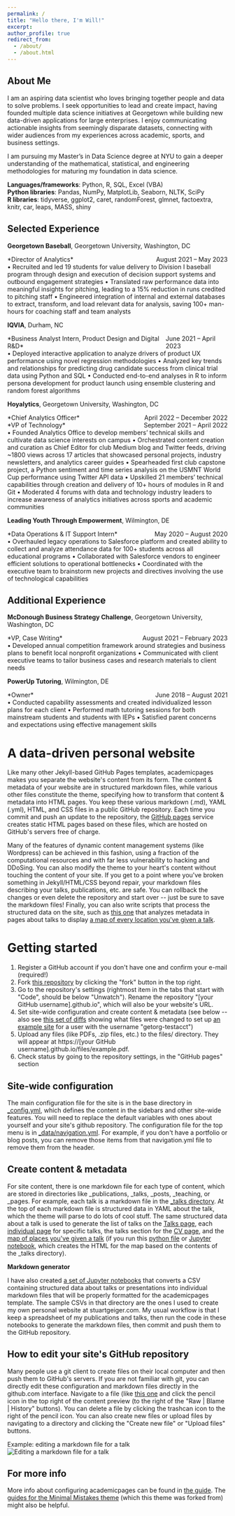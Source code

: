 ```yaml
---
permalink: /
title: "Hello there, I'm Will!"
excerpt:
author_profile: true
redirect_from: 
  - /about/
  - /about.html
---
```

## About Me
I am an aspiring data scientist who loves bringing together people and data to solve problems. I seek opportunities to lead and create impact, having founded multiple data science initiatives at Georgetown while building new data-driven applications for large enterprises. I enjoy communicating actionable insights from seemingly disparate datasets, connecting with wider audiences from my experiences across academic, sports, and business settings.  

I am pursuing my Master’s in Data Science degree at NYU to gain a deeper understanding of the mathematical, statistical, and engineering methodologies for maturing my foundation in data science.  

**Languages/frameworks**: Python, R, SQL, Excel (VBA)  
**Python libraries**: Pandas, NumPy, MatplotLib, Seaborn, NLTK, SciPy  
**R libraries**: tidyverse, ggplot2, caret, randomForest, glmnet, factoextra, knitr, car, leaps, MASS, shiny  

## Selected Experience
**Georgetown Baseball**, Georgetown University, Washington, DC
<div style="display: flex; justify-content: space-between;">
  <div>*Director of Analytics*</div>
  <div>August 2021 – May 2023</div>
</div>                     
•	Recruited and led 19 students for value delivery to Division I baseball program through design and execution of decision support systems and outbound engagement strategies  
•	Translated raw performance data into meaningful insights for pitching, leading to a 15% reduction in runs credited to pitching staff  
•	Engineered integration of internal and external databases to extract, transform, and load relevant data for analysis, saving 100+ man-hours for coaching staff and team analysts  

**IQVIA**, Durham, NC
<div style="display: flex; justify-content: space-between;">
  <div>*Business Analyst Intern, Product Design and Digital R&D*</div>
  <div>June 2021 – April 2023</div>
</div> 
•	Deployed interactive application to analyze drivers of product UX performance using novel regression methodologies  
•	Analyzed key trends and relationships for predicting drug candidate success from clinical trial data using Python and SQL  
•	Conducted end-to-end analyses in R to inform persona development for product launch using ensemble clustering and random forest algorithms  

**Hoyalytics**, Georgetown University, Washington, DC
<div style="display: flex; justify-content: space-between;">
  <div>*Chief Analytics Officer*</div>
  <div>April 2022 – December 2022</div>
</div>
<div style="display: flex; justify-content: space-between;">
  <div>*VP of Technology*</div>
  <div>September 2021 – April 2022</div>
</div>
•	Founded Analytics Office to develop members’ technical skills and cultivate data science interests on campus  
•	Orchestrated content creation and curation as Chief Editor for club Medium blog and Twitter feeds, driving ~1800 views across 17 articles that showcased personal projects, industry newsletters, and analytics career guides  
•	Spearheaded first club capstone project, a Python sentiment and time series analysis on the USMNT World Cup performance using Twitter API data  
•	Upskilled 21 members’ technical capabilities through creation and delivery of 10+ hours of modules in R and Git  
•	Moderated 4 forums with data and technology industry leaders to increase awareness of analytics initiatives across sports and academic communities  

**Leading Youth Through Empowerment**, Wilmington, DE
<div style="display: flex; justify-content: space-between;">
  <div>*Data Operations & IT Support Intern*</div>
  <div>May 2020 – August 2020</div>
</div>                     
• Overhauled legacy operations to Salesforce platform and created ability to collect and analyze attendance data for 100+ students across all educational programs  
• Collaborated with Salesforce vendors to engineer efficient solutions to operational bottlenecks  
• Coordinated with the executive team to brainstorm new projects and directives involving the use of technological capabilities  

## Additional Experience
**McDonough Business Strategy Challenge**, Georgetown University, Washington, DC
<div style="display: flex; justify-content: space-between;">
  <div>*VP, Case Writing*</div>
  <div>August 2021 – February 2023</div>
</div>                     
•	Developed annual competition framework around strategies and business plans to benefit local nonprofit organizations  
•	Communicated with client executive teams to tailor business cases and research materials to client needs  

**PowerUp Tutoring**, Wilmington, DE
<div style="display: flex; justify-content: space-between;">
  <div>*Owner*</div>
  <div>June 2018 – August 2021</div>
</div>                     
• Conducted capability assessments and created individualized lesson plans for each client  
• Performed math tutoring sessions for both mainstream students and students with IEPs  
• Satisfied parent concerns and expectations using effective management skills  






A data-driven personal website
======
Like many other Jekyll-based GitHub Pages templates, academicpages makes you separate the website's content from its form. The content & metadata of your website are in structured markdown files, while various other files constitute the theme, specifying how to transform that content & metadata into HTML pages. You keep these various markdown (.md), YAML (.yml), HTML, and CSS files in a public GitHub repository. Each time you commit and push an update to the repository, the [GitHub pages](https://pages.github.com/) service creates static HTML pages based on these files, which are hosted on GitHub's servers free of charge.

Many of the features of dynamic content management systems (like Wordpress) can be achieved in this fashion, using a fraction of the computational resources and with far less vulnerability to hacking and DDoSing. You can also modify the theme to your heart's content without touching the content of your site. If you get to a point where you've broken something in Jekyll/HTML/CSS beyond repair, your markdown files describing your talks, publications, etc. are safe. You can rollback the changes or even delete the repository and start over -- just be sure to save the markdown files! Finally, you can also write scripts that process the structured data on the site, such as [this one](https://github.com/academicpages/academicpages.github.io/blob/master/talkmap.ipynb) that analyzes metadata in pages about talks to display [a map of every location you've given a talk](https://academicpages.github.io/talkmap.html).

Getting started
======
1. Register a GitHub account if you don't have one and confirm your e-mail (required!)
1. Fork [this repository](https://github.com/academicpages/academicpages.github.io) by clicking the "fork" button in the top right. 
1. Go to the repository's settings (rightmost item in the tabs that start with "Code", should be below "Unwatch"). Rename the repository "[your GitHub username].github.io", which will also be your website's URL.
1. Set site-wide configuration and create content & metadata (see below -- also see [this set of diffs](http://archive.is/3TPas) showing what files were changed to set up [an example site](https://getorg-testacct.github.io) for a user with the username "getorg-testacct")
1. Upload any files (like PDFs, .zip files, etc.) to the files/ directory. They will appear at https://[your GitHub username].github.io/files/example.pdf.  
1. Check status by going to the repository settings, in the "GitHub pages" section

Site-wide configuration
------
The main configuration file for the site is in the base directory in [_config.yml](https://github.com/academicpages/academicpages.github.io/blob/master/_config.yml), which defines the content in the sidebars and other site-wide features. You will need to replace the default variables with ones about yourself and your site's github repository. The configuration file for the top menu is in [_data/navigation.yml](https://github.com/academicpages/academicpages.github.io/blob/master/_data/navigation.yml). For example, if you don't have a portfolio or blog posts, you can remove those items from that navigation.yml file to remove them from the header. 

Create content & metadata
------
For site content, there is one markdown file for each type of content, which are stored in directories like _publications, _talks, _posts, _teaching, or _pages. For example, each talk is a markdown file in the [_talks directory](https://github.com/academicpages/academicpages.github.io/tree/master/_talks). At the top of each markdown file is structured data in YAML about the talk, which the theme will parse to do lots of cool stuff. The same structured data about a talk is used to generate the list of talks on the [Talks page](https://academicpages.github.io/talks), each [individual page](https://academicpages.github.io/talks/2012-03-01-talk-1) for specific talks, the talks section for the [CV page](https://academicpages.github.io/cv), and the [map of places you've given a talk](https://academicpages.github.io/talkmap.html) (if you run this [python file](https://github.com/academicpages/academicpages.github.io/blob/master/talkmap.py) or [Jupyter notebook](https://github.com/academicpages/academicpages.github.io/blob/master/talkmap.ipynb), which creates the HTML for the map based on the contents of the _talks directory).

**Markdown generator**

I have also created [a set of Jupyter notebooks](https://github.com/academicpages/academicpages.github.io/tree/master/markdown_generator
) that converts a CSV containing structured data about talks or presentations into individual markdown files that will be properly formatted for the academicpages template. The sample CSVs in that directory are the ones I used to create my own personal website at stuartgeiger.com. My usual workflow is that I keep a spreadsheet of my publications and talks, then run the code in these notebooks to generate the markdown files, then commit and push them to the GitHub repository.

How to edit your site's GitHub repository
------
Many people use a git client to create files on their local computer and then push them to GitHub's servers. If you are not familiar with git, you can directly edit these configuration and markdown files directly in the github.com interface. Navigate to a file (like [this one](https://github.com/academicpages/academicpages.github.io/blob/master/_talks/2012-03-01-talk-1.md) and click the pencil icon in the top right of the content preview (to the right of the "Raw | Blame | History" buttons). You can delete a file by clicking the trashcan icon to the right of the pencil icon. You can also create new files or upload files by navigating to a directory and clicking the "Create new file" or "Upload files" buttons. 

Example: editing a markdown file for a talk
![Editing a markdown file for a talk](/images/editing-talk.png)

For more info
------
More info about configuring academicpages can be found in [the guide](https://academicpages.github.io/markdown/). The [guides for the Minimal Mistakes theme](https://mmistakes.github.io/minimal-mistakes/docs/configuration/) (which this theme was forked from) might also be helpful.
